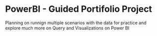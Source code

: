 # PowerBI - Guided Portifolio Project
Planning on runnign multiple scenarios with the data for practice and explore much more on Query and Visualizations on Power BI
